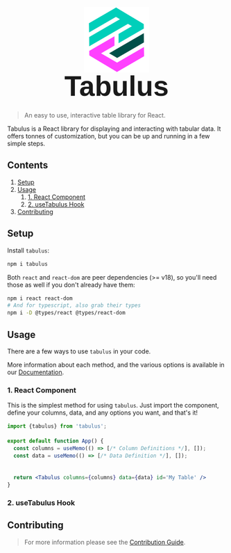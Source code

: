 <link rel='preconnect' href='https://fonts.googleapis.com' />
<link rel='preconnect' href='https://fonts.gstatic.com' crossorigin />
<link href='https://fonts.googleapis.com/css2?family=Smooch+Sans:wght@500&display=swap' rel='stylesheet' />

<div style='display:flex;flex-direction:column;align-items:center;justify-content:center;'>
  <img align='center' src='./apps/docs/app/images/Logo@0.25x.png' width='150px'/>
  <h1 align='center' style='line-height:1;font-size:4rem;font-family:"Smooch Sans", sans-serif;margin:0px;padding-bottom:12px'>Tabulus</h1>
  <!-- <h3 style='line-height:1;font-size:2rem;font-family:"Smooch Sans", sans-serif;margin:0px'>Fabulus React Tables</h3> -->
</div>

> An easy to use, interactive table library for React.

Tabulus is a React library for displaying and interacting with tabular data. It offers tonnes of customization, but you can be up and running in a few simple steps.

## Contents

1. [Setup](#setup)
2. [Usage](#usage)
   1. [1. React Component](#1-react-component)
   2. [2. useTabulus Hook](#2-usetabulus-hook)
3. [Contributing](#contributing)

## Setup

Install `tabulus`:

```sh
npm i tabulus
```

Both `react` and `react-dom` are peer dependencies (>= v18), so you'll need those as well if you don't already have them:

```sh
npm i react react-dom
# And for typescript, also grab their types
npm i -D @types/react @types/react-dom
```

## Usage

There are a few ways to use `tabulus` in your code.

More information about each method, and the various options is available in our [Documentation](@todo).

### 1. React Component

This is the simplest method for using `tabulus`. Just import the component, define your columns, data, and any options you want, and that's it!

```jsx
import {tabulus} from 'tabulus';

export default function App() {
  const columns = useMemo(() => [/* Column Definitions */], []);
  const data = useMemo(() => [/* Data Definition */], []);


  return <Tabulus columns={columns} data={data} id='My Table' />
}
```

### 2. useTabulus Hook

## Contributing

> For more information please see the [Contribution Guide](./CONTRIBUTING.md).
